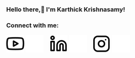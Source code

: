 ### Hello there,👋 I'm Karthick Krishnasamy!

### Connect with me:

[![website](./img/youtube-light.svg)](https://www.youtube.com/channel/UCWrjrjzwIHBelQeZiK49Gow#gh-light-mode-only)
[![website](./img/youtube-dark.svg)](https://www.youtube.com/channel/UCWrjrjzwIHBelQeZiK49Gow#gh-dark-mode-only)
&nbsp;&nbsp;
[![website](./img/linkedin-light.svg)](https://www.linkedin.com/in/karthick-krishnasamy-52304582/#gh-light-mode-only)
[![website](./img/linkedin-dark.svg)](https://www.linkedin.com/in/karthick-krishnasamy-52304582/#gh-dark-mode-only)
&nbsp;&nbsp;
[![website](./img/instagram-light.svg)](https://www.instagram.com/nexgen.graphics/?hl=en#gh-light-mode-only)
[![website](./img/instagram-dark.svg)](https://www.instagram.com/nexgen.graphics/?hl=en#gh-dark-mode-only)

<!--
**karthi5300/karthi5300** is a ✨ _special_ ✨ repository because its `README.md` (this file) appears on your GitHub profile.

Here are some ideas to get you started:

- 🔭 I’m currently working on ...
- 🌱 I’m currently learning ...
- 👯 I’m looking to collaborate on ...
- 🤔 I’m looking for help with ...
- 💬 Ask me about ...
- 📫 How to reach me: ...
- 😄 Pronouns: ...
- ⚡ Fun fact: ...
-->
